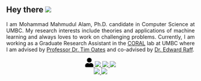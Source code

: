 ## Hey there <img src="https://media.giphy.com/media/hvRJCLFzcasrR4ia7z/giphy.gif" width="25px">
<p align="justify">
  I am Mohammad Mahmudul Alam, Ph.D. candidate in Computer Science at UMBC. My research interests include theories and applications of machine learning and always loves to work on challenging problems. Currently, I am working as a Graduate Research Assistant in the <a href="https://coral-lab.umbc.edu" target="_blank">CORAL</a> lab at UMBC where I am advised by <a href="https://www.csee.umbc.edu/people/faculty/tim-oates/" target="_blank">Professor Dr. Tim Oates</a> and co-advised by <a href="https://www.edwardraff.com/index.php" target="_blank">Dr. Edward Raff</a>.
</p>

<div align="center" vertical-align="middle">
    <a href="https://mahmudulalam.github.io">
        <img src="https://github.com/MahmudulAlam/mahmudulalam.github.io/blob/main/font-awesome/svgs/solid/user.svg" height=25>
    </a>
    <a href="https://github.com/MahmudulAlam">
        <img src="https://cdn.jsdelivr.net/npm/simple-icons@3.13.0/icons/github.svg" height=25>
    </a>
    <a href="https://www.linkedin.com/in/mahmudul-alam/">
        <img src="https://cdn.jsdelivr.net/npm/simple-icons@3.13.0/icons/linkedin.svg" height=25>
    </a>
    <a href="https://scholar.google.com/citations?view_op=list_works&hl=en&user=9z9HFSEAAAAJ">
        <img src="https://cdn.jsdelivr.net/npm/simple-icons@3.13.0/icons/googlescholar.svg" height=25>
    </a>
</div>

<div align="center" vertical-align="middle">
    <a href="https://github.com/MahmudulAlam" targer="_blank"> 
    <img height="170" src="https://github-readme-stats.vercel.app/api?username=MahmudulAlam&show_icons=true&theme=merko&disable_animations=false"> 
    <img height="170" src="https://github-readme-stats.vercel.app/api/top-langs/?username=MahmudulAlam&layout=compact&theme=merko&langs_count=6&hide=ShaderLab"> 
    </a>
</div>

